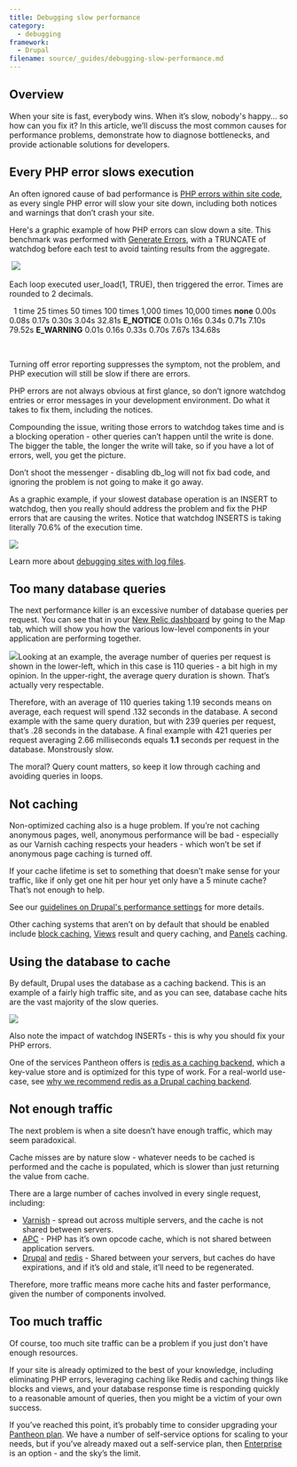 ```yaml
---
title: Debugging slow performance
category:
  - debugging
framework:
  - Drupal
filename: source/_guides/debugging-slow-performance.md
---
```



## Overview

When your site is fast, everybody wins. When it’s slow, nobody's happy... so how can you fix it? In this article, we’ll discuss the most common causes for performance problems, demonstrate how to diagnose bottlenecks, and provide actionable solutions for developers.

## Every PHP error slows execution

An often ignored cause of bad performance is [PHP errors within site code](/documentation/getting-started/php-errors-and-exceptions/), as every single PHP error will slow your site down, including both notices and warnings that don’t crash your site.  


Here's a graphic example of how PHP errors can slow down a site. This benchmark was performed with [Generate Errors](https://drupal.org/project/generate_errors), with a TRUNCATE of watchdog before each test to avoid tainting results from the aggregate.  


​ ![](https://pantheon-systems.desk.com/customer/portal/attachments/200873)  
Each loop executed user\_load(1, TRUE), then triggered the error. Times are rounded to 2 decimals.

<colgroup>
		<col width="120">
		<col width="120">
		<col width="120">
		<col width="120">
		<col width="120">
		<col width="120">
		<col width="120">
	</colgroup><thead>
		<tr>
			<th> </th>
			<th>1 time</th>
			<th>25 times</th>
			<th>50 times</th>
			<th>100 times</th>
			<th>1,000 times</th>
			<th>10,000 times</th>
		</tr>
	</thead><tbody>
		<tr>
			<td><strong>none</strong></td>
			<td>0.00s</td>
			<td>0.08s</td>
			<td>0.17s</td>
			<td>0.30s</td>
			<td>3.04s</td>
			<td>32.81s</td>
		</tr>
		<tr>
			<td><strong>E_NOTICE</strong></td>
			<td>0.01s</td>
			<td>0.16s</td>
			<td>0.34s</td>
			<td>0.71s</td>
			<td>7.10s</td>
			<td>79.52s</td>
		</tr>
		<tr>
			<td><strong>E_WARNING</strong></td>
			<td>0.01s</td>
			<td>0.16s</td>
			<td>0.33s</td>
			<td>0.70s</td>
			<td>7.67s</td>
			<td>134.68s</td>
		</tr>
	</tbody>
 

Turning off error reporting suppresses the symptom, not the problem, and PHP execution will still be slow if there are errors.  


PHP errors are not always obvious at first glance, so don’t ignore watchdog entries or error messages in your development environment. Do what it takes to fix them, including the notices.  


Compounding the issue, writing those errors to watchdog takes time and is a blocking operation - other queries can’t happen until the write is done. The bigger the table, the longer the write will take, so if you have a lot of errors, well, you get the picture.  


Don’t shoot the messenger - disabling db\_log will not fix bad code, and ignoring the problem is not going to make it go away.  


As a graphic example, if your slowest database operation is an INSERT to watchdog, then you really should address the problem and fix the PHP errors that are causing the writes. Notice that watchdog INSERTS is taking literally 70.6% of the execution time.  


 ![](https://pantheon-systems.desk.com/customer/portal/attachments/200891)  


Learn more about [debugging sites with log files](/documentation/advanced-topics/debugging-sites-with-log-files/).

## Too many database queries

The next performance killer is an excessive number of database queries per request. You can see that in your [New Relic dashboard](/documentation/howto/new-relic-performance-analysis-on-pantheon/) by going to the Map tab, which will show you how the various low-level components in your application are performing together.  


 ![](https://pantheon-systems.desk.com/customer/portal/attachments/200890)Looking at an example, the average number of queries per request is shown in the lower-left, which in this case is 110 queries - a bit high in my opinion. In the upper-right, the average query duration is shown. That’s actually very respectable.  


Therefore, with an average of 110 queries taking 1.19 seconds means on average, each request will spend .132 seconds in the database. A second example with the same query duration, but with 239 queries per request, that’s .28 seconds in the database. A final example with 421 queries per request averaging 2.66 milliseconds equals **1.1** seconds per request in the database. Monstrously slow.  


The moral? Query count matters, so keep it low through caching and avoiding queries in loops.

## Not caching

Non-optimized caching also is a huge problem. If you’re not caching anonymous pages, well, anonymous performance will be bad - especially as our Varnish caching respects your headers - which won’t be set if anonymous page caching is turned off.  


If your cache lifetime is set to something that doesn’t make sense for your traffic, like if only get one hit per hour yet only have a 5 minute cache? That’s not enough to help.  


See our [guidelines on Drupal's performance settings](/documentation/running-drupal/drupal-s-performance-and-caching-settings/) for more details.  


Other caching systems that aren’t on by default that should be enabled include [block caching](/documentation/running-drupal/drupal-s-performance-and-caching-settings/), [Views](https://drupal.org/project/views) result and query caching, and [Panels](https://drupal.org/project/panels) caching.

## Using the database to cache

By default, Drupal uses the database as a caching backend. This is an example of a fairly high traffic site, and as you can see, database cache hits are the vast majority of the slow queries.  


 ![](https://pantheon-systems.desk.com/customer/portal/attachments/200898)  


Also note the impact of watchdog INSERTs - this is why you should fix your PHP errors.  


One of the services Pantheon offers is [redis as a caching backend](/documentation/howto/redis-as-a-caching-backend/), which a key-value store and is optimized for this type of work. For a real-world use-case, see [why we recommend redis as a Drupal caching backend](https://www.getpantheon.com/blog/why-we-recommend-redis-caching-backend).​

## Not enough traffic

The next problem is when a site doesn’t have enough traffic, which may seem paradoxical.  


Cache misses are by nature slow - whatever needs to be cached is performed and the cache is populated, which is slower than just returning the value from cache.  


There are a large number of caches involved in every single request, including:

- [Varnish](/documentation/advanced-topics/varnish-caching-for-high-performance/) - spread out across multiple servers, and the cache is not shared between servers.
- [APC](/documentation/advanced-topics/what-is-apc-and-what-is-it-used-for/) - PHP has it’s own opcode cache, which is not shared between application servers.
- [Drupal](https://drupal.org/node/326504) and [redis](/documentation/howto/redis-as-a-caching-backend/) - Shared between your servers, but caches do have expirations, and if it’s old and stale, it’ll need to be regenerated.
​​Therefore, more traffic means more cache hits and faster performance, given the number of components involved.
## Too much traffic

Of course, too much site traffic can be a problem if you just don't have enough resources.  


If your site is already optimized to the best of your knowledge, including eliminating PHP errors, leveraging caching like Redis and caching things like blocks and views, and your database response time is responding quickly to a reasonable amount of queries, then you might be a victim of your own success.  


If you’ve reached this point, it’s probably time to consider upgrading your [Pantheon plan](/documentation/howto/selecting-a-plan/). We have a number of self-service options for scaling to your needs, but if you’ve already maxed out a self-service plan, then [Enterprise](https://www.getpantheon.com/enterprise) is an option - and the sky’s the limit.

<style type="text/css">.raw_data th {
  font-weight: bold;
  text-align: left;
}
.raw_data td {
  border: 1px solid black;
  font-family:courier new,courier,monospace;
}
</style>
